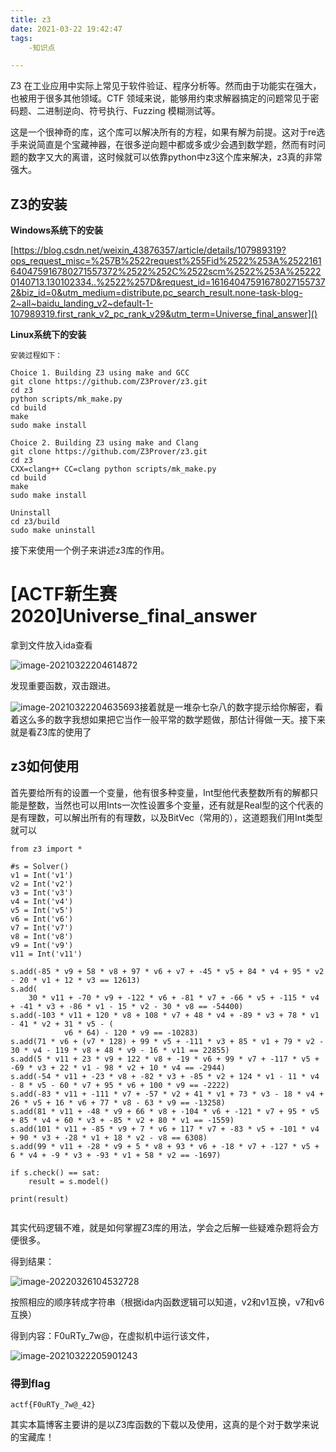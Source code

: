 ```yaml
---
title: z3
date: 2021-03-22 19:42:47
tags:
	-知识点

---
```


<!--more-->
Z3 在工业应用中实际上常见于软件验证、程序分析等。然而由于功能实在强大，也被用于很多其他领域。CTF 领域来说，能够用约束求解器搞定的问题常见于密码题、二进制逆向、符号执行、Fuzzing 模糊测试等。

这是一个很神奇的库，这个库可以解决所有的方程，如果有解为前提。这对于re选手来说简直是个宝藏神器，在很多逆向题中都或多或少会遇到数学题，然而有时问题的数字又大的离谱，这时候就可以依靠python中z3这个库来解决，z3真的非常强大。

## Z3的安装

**Windows系统下的安装**

[https://blog.csdn.net/weixin_43876357/article/details/107989319?ops_request_misc=%257B%2522request%255Fid%2522%253A%2522161640475916780271557372%2522%252C%2522scm%2522%253A%252220140713.130102334..%2522%257D&request_id=161640475916780271557372&biz_id=0&utm_medium=distribute.pc_search_result.none-task-blog-2~all~baidu_landing_v2~default-1-107989319.first_rank_v2_pc_rank_v29&utm_term=Universe_final_answer]()

**Linux系统下的安装**

```
安装过程如下：

Choice 1. Building Z3 using make and GCC
git clone https://github.com/Z3Prover/z3.git
cd z3
python scripts/mk_make.py
cd build
make
sudo make install

Choice 2. Building Z3 using make and Clang
git clone https://github.com/Z3Prover/z3.git
cd z3
CXX=clang++ CC=clang python scripts/mk_make.py
cd build
make
sudo make install

Uninstall
cd z3/build
sudo make uninstall
```

接下来使用一个例子来讲述z3库的作用。

# [ACTF新生赛2020]Universe_final_answer

拿到文件放入ida查看

![image-20210322204614872](https://s2.loli.net/2022/03/26/t7qBgsYSvKkMcy3.png)

发现重要函数，双击跟进。

![image-20210322204635693](https://s2.loli.net/2022/03/26/mfWZMIqspbi4EzP.png)接着就是一堆杂七杂八的数字提示给你解密，看着这么多的数字我想如果把它当作一般平常的数学题做，那估计得做一天。接下来就是看Z3库的使用了

## z3如何使用

首先要给所有的设置一个变量，他有很多种变量，Int型他代表整数所有的解都只能是整数，当然也可以用Ints一次性设置多个变量，还有就是Real型的这个代表的是有理数，可以解出所有的有理数，以及BitVec（常用的），这道题我们用Int类型就可以

```
from z3 import *
 
#s = Solver()
v1 = Int('v1')
v2 = Int('v2')
v3 = Int('v3')
v4 = Int('v4')
v5 = Int('v5')
v6 = Int('v6')
v7 = Int('v7')
v8 = Int('v8')
v9 = Int('v9')
v11 = Int('v11')
 
s.add(-85 * v9 + 58 * v8 + 97 * v6 + v7 + -45 * v5 + 84 * v4 + 95 * v2 - 20 * v1 + 12 * v3 == 12613)
s.add(
    30 * v11 + -70 * v9 + -122 * v6 + -81 * v7 + -66 * v5 + -115 * v4 + -41 * v3 + -86 * v1 - 15 * v2 - 30 * v8 == -54400)
s.add(-103 * v11 + 120 * v8 + 108 * v7 + 48 * v4 + -89 * v3 + 78 * v1 - 41 * v2 + 31 * v5 - (
            v6 * 64) - 120 * v9 == -10283)
s.add(71 * v6 + (v7 * 128) + 99 * v5 + -111 * v3 + 85 * v1 + 79 * v2 - 30 * v4 - 119 * v8 + 48 * v9 - 16 * v11 == 22855)
s.add(5 * v11 + 23 * v9 + 122 * v8 + -19 * v6 + 99 * v7 + -117 * v5 + -69 * v3 + 22 * v1 - 98 * v2 + 10 * v4 == -2944)
s.add(-54 * v11 + -23 * v8 + -82 * v3 + -85 * v2 + 124 * v1 - 11 * v4 - 8 * v5 - 60 * v7 + 95 * v6 + 100 * v9 == -2222)
s.add(-83 * v11 + -111 * v7 + -57 * v2 + 41 * v1 + 73 * v3 - 18 * v4 + 26 * v5 + 16 * v6 + 77 * v8 - 63 * v9 == -13258)
s.add(81 * v11 + -48 * v9 + 66 * v8 + -104 * v6 + -121 * v7 + 95 * v5 + 85 * v4 + 60 * v3 + -85 * v2 + 80 * v1 == -1559)
s.add(101 * v11 + -85 * v9 + 7 * v6 + 117 * v7 + -83 * v5 + -101 * v4 + 90 * v3 + -28 * v1 + 18 * v2 - v8 == 6308)
s.add(99 * v11 + -28 * v9 + 5 * v8 + 93 * v6 + -18 * v7 + -127 * v5 + 6 * v4 + -9 * v3 + -93 * v1 + 58 * v2 == -1697)
 
if s.check() == sat:
    result = s.model()
 
print(result)
 
```

其实代码逻辑不难，就是如何掌握Z3库的用法，学会之后解一些疑难杂题将会方便很多。

得到结果：

![image-20220326104532728](https://s2.loli.net/2022/03/26/vO5VkmjSJEn2bfY.png)

按照相应的顺序转成字符串（根据ida内函数逻辑可以知道，v2和v1互换，v7和v6互换）

得到内容：F0uRTy_7w@，在虚拟机中运行该文件，

![image-20210322205901243](https://s2.loli.net/2022/03/26/fecLlahUk7CqbzG.png)

### 得到flag

```
actf{F0uRTy_7w@_42}
```

其实本篇博客主要讲的是以Z3库函数的下载以及使用，这真的是个对于数学来说的宝藏库！